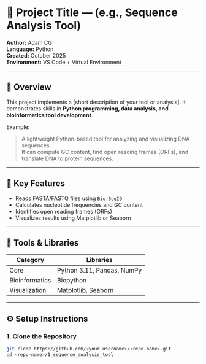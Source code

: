 # 🧬 Project Title — (e.g., Sequence Analysis Tool)

**Author:** Adam CG  
**Language:** Python  
**Created:** October 2025  
**Environment:** VS Code + Virtual Environment  

---

## 📘 Overview
This project implements a [short description of your tool or analysis].
It demonstrates skills in **Python programming, data analysis, and bioinformatics tool development**.

Example:
> A lightweight Python-based tool for analyzing and visualizing DNA sequences.  
> It can compute GC content, find open reading frames (ORFs), and translate DNA to protein sequences.

---

## 🧠 Key Features
- Reads FASTA/FASTQ files using `Bio.SeqIO`
- Calculates nucleotide frequencies and GC content
- Identifies open reading frames (ORFs)
- Visualizes results using Matplotlib or Seaborn

---

## 🧰 Tools & Libraries
| Category | Libraries |
|-----------|------------|
| Core | Python 3.11, Pandas, NumPy |
| Bioinformatics | Biopython |
| Visualization | Matplotlib, Seaborn |

---

## ⚙️ Setup Instructions

### 1. Clone the Repository
```bash
git clone https://github.com/<your-username>/<repo-name>.git
cd <repo-name>/1_sequence_analysis_tool